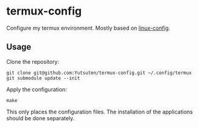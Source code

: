 # termux-config

Configure my termux environment.
Mostly based on [linux-config](https://github.com/Yutsuten/linux-config).

## Usage

Clone the repository:

```shell
git clone git@github.com:Yutsuten/termux-config.git ~/.config/termux
git submodule update --init
```

Apply the configuration:

```shell
make
```

This only places the configuration files.
The installation of the applications should be done separately.
